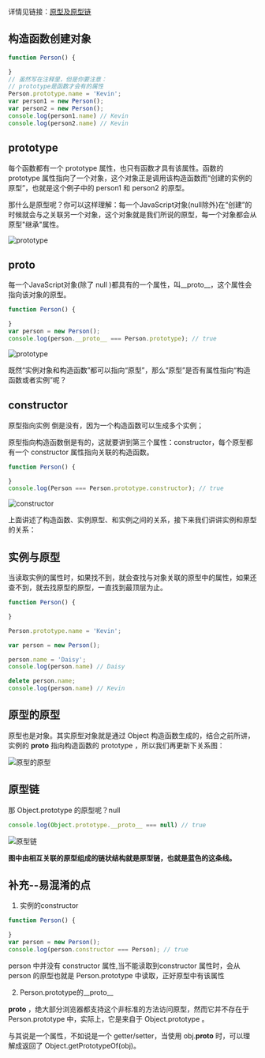 详情见链接：[原型及原型链](https://github.com/mqyqingfeng/Blog/issues/2)

## 构造函数创建对象
```javascript
function Person() {

}
// 虽然写在注释里，但是你要注意：
// prototype是函数才会有的属性
Person.prototype.name = 'Kevin';
var person1 = new Person();
var person2 = new Person();
console.log(person1.name) // Kevin
console.log(person2.name) // Kevin
```
## prototype
每个函数都有一个 prototype 属性，也只有函数才具有该属性。函数的 prototype 属性指向了一个对象，这个对象正是调用该构造函数而“创建的实例的原型”，也就是这个例子中的 person1 和 person2 的原型。

那什么是原型呢？你可以这样理解：每一个JavaScript对象(null除外)在“创建”的时候就会与之关联另一个对象，这个对象就是我们所说的原型，每一个对象都会从原型"继承"属性。

![prototype](https://raw.githubusercontent.com/mqyqingfeng/Blog/master/Images/prototype1.png)


## __proto__
每一个JavaScript对象(除了 null )都具有的一个属性，叫__proto__，这个属性会指向该对象的原型。

```javascript
function Person() {

}
var person = new Person();
console.log(person.__proto__ === Person.prototype); // true
```

![prototype](https://raw.githubusercontent.com/mqyqingfeng/Blog/master/Images/prototype2.png)

既然“实例对象和构造函数”都可以指向“原型”，那么“原型”是否有属性指向“构造函数或者实例”呢？

## constructor
原型指向实例 倒是没有，因为一个构造函数可以生成多个实例；

原型指向构造函数倒是有的，这就要讲到第三个属性：constructor，每个原型都有一个 constructor 属性指向关联的构造函数。
```javascript
function Person() {

}
console.log(Person === Person.prototype.constructor); // true
```

![constructor](https://raw.githubusercontent.com/mqyqingfeng/Blog/master/Images/prototype3.png)

上面讲述了构造函数、实例原型、和实例之间的关系，接下来我们讲讲实例和原型的关系：

## 实例与原型
当读取实例的属性时，如果找不到，就会查找与对象关联的原型中的属性，如果还查不到，就去找原型的原型，一直找到最顶层为止。
```javascript
function Person() {

}

Person.prototype.name = 'Kevin';

var person = new Person();

person.name = 'Daisy';
console.log(person.name) // Daisy

delete person.name;
console.log(person.name) // Kevin
```

## 原型的原型
原型也是对象。其实原型对象就是通过 Object 构造函数生成的，结合之前所讲，实例的 __proto__ 指向构造函数的 prototype ，所以我们再更新下关系图：

![原型的原型](https://raw.githubusercontent.com/mqyqingfeng/Blog/master/Images/prototype4.png)

## 原型链
那 Object.prototype 的原型呢？null
```javascript
console.log(Object.prototype.__proto__ === null) // true
```
![原型链](https://raw.githubusercontent.com/mqyqingfeng/Blog/master/Images/prototype5.png)

**图中由相互关联的原型组成的链状结构就是原型链，也就是蓝色的这条线。**

## 补充--易混淆的点
1. 实例的constructor

```javascript
function Person() {

}
var person = new Person();
console.log(person.constructor === Person); // true
```
 person 中并没有 constructor 属性,当不能读取到constructor 属性时，会从 person 的原型也就是 Person.prototype 中读取，正好原型中有该属性


2. Person.prototype的__proto__

__proto__ ，绝大部分浏览器都支持这个非标准的方法访问原型，然而它并不存在于 Person.prototype 中，实际上，它是来自于 Object.prototype 。

与其说是一个属性，不如说是一个 getter/setter，当使用 obj.__proto__ 时，可以理解成返回了 Object.getPrototypeOf(obj)。

